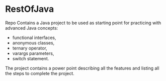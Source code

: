 # RestOfJava
Repo Contains a Java project to be used as starting point for practicing with advanced Java concepts:
- functional interfaces,
- anonymous classes,
- ternary operator,
- varargs parameters,
- switch statement.

The project contains a power point describing all the features and listing all the steps to complete the project.
